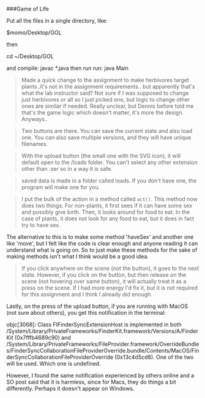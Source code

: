 ###Game of Life

Put all the files in a single directory, like:

$momo/Desktop/GOL

then

cd ~/Desktop/GOL

and compile:
		javac *.java
then run run:
		java Main

> Made a quick change to the assignment to make herbivores target plants..it's not 
  in the assignment requirements.. but apparently that's what the lab instructor said?
  Not sure if I was supposed to change just herbivores or all so I just picked one,
  but logic to change other ones are similar if needed. Really unclear, but Dennis
  before told me that's the game logic which doesn't matter, it's more the design. Anyways..

> Two buttons are there. You can save the current state and also load one. 
  You can also save multiple versions, and they will have unique filenames.

> With the upload button (the small one with the SVG icon), it will default 
  open to the /loads folder. You can't select any other extension other than
  .ser so in a way it is safe.

> saved data is made in a folder called loads. If you don't have one,
  the program will make one for you.

> I put the bulk of the action in a method called `act()`. This method
  now does two things. For non-plants, it first sees if it can have some sex
  and possibly give birth. Then, it looks around for food to eat. In the case
  of plants, it does not look for any food to eat, but it does in fact try
  to have sex. 

  The alternative to this is to make some method 'haveSex' and another one like
  'move', but I felt like the code is clear enough and anyone reading it can
  understand what is going on. So to just make these methods for the sake of
  making methods isn't what I think would be a good idea. 

> If you click anywhere on the scene (not the button), it goes to the next state. However,
  if you click on the button, but then release on the scene (not hovering over same button), 
  it will actually treat it as a press on the scene. If I had more energy I'd fix it, but it is
  not required for this assignment and I think I already did enough.

Lastly, on the press of the upload button, if you are running with MacOS (not sure about others), you get this notification in the terminal:

objc[3068]: Class FIFinderSyncExtensionHost is implemented in both /System/Library/PrivateFrameworks/FinderKit.framework/Versions/A/FinderKit (0x7fffb4689c90) and /System/Library/PrivateFrameworks/FileProvider.framework/OverrideBundles/FinderSyncCollaborationFileProviderOverride.bundle/Contents/MacOS/FinderSyncCollaborationFileProviderOverride (0x13c4d5cd8). One of the two will be used. Which one is undefined.

However, I found the same notification experienced by others online and a SO post said that it is harmless, since
for Macs, they do things a bit differently. Perhaps it doesn't appear on Windows.
